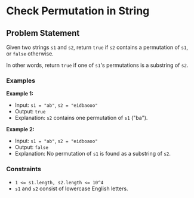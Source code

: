 # Check Permutation in String

## Problem Statement
Given two strings `s1` and `s2`, return `true` if `s2` contains a permutation of `s1`, or `false` otherwise.

In other words, return `true` if one of `s1`'s permutations is a substring of `s2`.

### Examples

**Example 1:**
- Input: `s1 = "ab"`, `s2 = "eidbaooo"`
- Output: `true`
- Explanation: `s2` contains one permutation of `s1` ("ba").

**Example 2:**
- Input: `s1 = "ab"`, `s2 = "eidboaoo"`
- Output: `false`
- Explanation: No permutation of `s1` is found as a substring of `s2`.

### Constraints
- `1 <= s1.length, s2.length <= 10^4`
- `s1` and `s2` consist of lowercase English letters.

